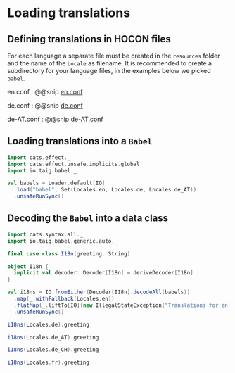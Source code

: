 # Loading translations

## Defining translations in HOCON files

For each language a separate file must be created in the `resources` folder and the name of the `Locale` as filename. It is recommended to create a subdirectory for your language files, in the examples below we picked `babel`.


en.conf
: @@snip [en.conf](/modules/documentation/resources/babel/en.conf)

de.conf
: @@snip [de.conf](/modules/documentation/resources/babel/de.conf)

de-AT.conf
: @@snip [de-AT.conf](/modules/documentation/resources/babel/de-AT.conf)

## Loading translations into a `Babel`

```scala mdoc:to-string
import cats.effect._
import cats.effect.unsafe.implicits.global
import io.taig.babel._

val babels = Loader.default[IO]
  .load("babel", Set(Locales.en, Locales.de, Locales.de_AT))
  .unsafeRunSync()
```

## Decoding the `Babel` into a data class

```scala mdoc:to-string
import cats.syntax.all._
import io.taig.babel.generic.auto._

final case class I18n(greeting: String)

object I18n {
  implicit val decoder: Decoder[I18n] = deriveDecoder[I18n]
}

val i18ns = IO.fromEither(Decoder[I18n].decodeAll(babels))
  .map(_.withFallback(Locales.en))
  .flatMap(_.liftTo[IO](new IllegalStateException("Translations for en missing")))
  .unsafeRunSync()
```

```scala mdoc
i18ns(Locales.de).greeting
```

```scala mdoc
i18ns(Locales.de_AT).greeting
```

```scala mdoc
i18ns(Locales.de_CH).greeting
```

```scala mdoc
i18ns(Locales.fr).greeting
```